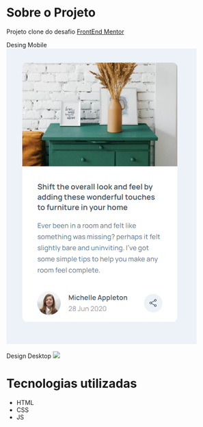 # Sobre o Projeto
Projeto clone do desafio [FrontEnd Mentor](https://www.frontendmentor.io/challenges/article-preview-component-dYBN_pYFT)  

Desing Mobile
![](https://github.com/cloviswrodrigues/Article_Preview_Component/blob/main/frontend/assets/design_mobile.png)

Design Desktop
![](https://github.com/cloviswrodrigues/Article_Preview_Component/blob/main/frontend/assets/design_destkop.png)

# Tecnologias utilizadas
* HTML
* CSS
* JS
